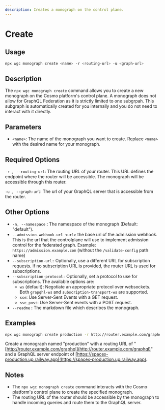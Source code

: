 ```yaml
---
description: Creates a monograph on the control plane.
---
```


# Create

## Usage

```bash
npx wgc monograph create <name> -r <routing-url> -u <graph-url>
```

## Description

The `npx wgc monograph create` command allows you to create a new monograph on the Cosmo platform's control plane. A monograph does not allow for GraphQL Federation as it is strictly limited to one subgrpah. This subgraph is automatically created for you internally and you do not need to interact with it directly.

## Parameters

* `<name>`: The name of the monograph you want to create. Replace `<name>` with the desired name for your monograph.

## Required Options

`-r , --routing-url`: The routing URL of your router. This URL defines the endpoint where the router will be accessible. The monograph will be accessible through this router.

`-u , --graph-url`: The url of your GraphQL server that is accessible from the router.

## Other Options

* `-n, --namespace` : The namespace of the monograph (Default: "default").
* `--admission-webhook-url <url>` the base url of the admission webhook. This is the url that the controlplane will use to implement admission control for the federated graph. Example: `https://admission.example.com` (without the `/validate-config` path name)
* `--subscription-url:` Optionally, use a different URL for subscription requests. If no subscription URL is provided, the router URL is used for subscriptions.
* `--subscription-protocol:` Optionally, set a protocol to use for subscriptions. The available options are:
  * `ws` (default): Negotiate an appropriate protocol over websockets. Both `grapqhl-ws` and `subscription-transport-ws` are supported.
  * `sse`: Use Server-Sent Events with a GET request.
  * `sse_post`: Use Server-Sent events with a POST request.
* `--readme` : The markdown file which describes the monograph.

## Examples

```bash
npx wgc monograph create production -r http://router.example.com/graphql -u https://spacex-production.up.railway.app
```

Create a monograph named "production" with a routing URL of "[http://router.example.com/graphql](http://router.example.com/graphql)"  and a GraphQL server endpoint of [https://spacex-production.up.railway.app](https://spacex-production.up.railway.app).

## Notes

* The `npx wgc monograph create` command interacts with the Cosmo platform's control plane to create the specified monograph.
* The routing URL of the router should be accessible by the monograph to handle incoming queries and route them to the GraphQL server.
